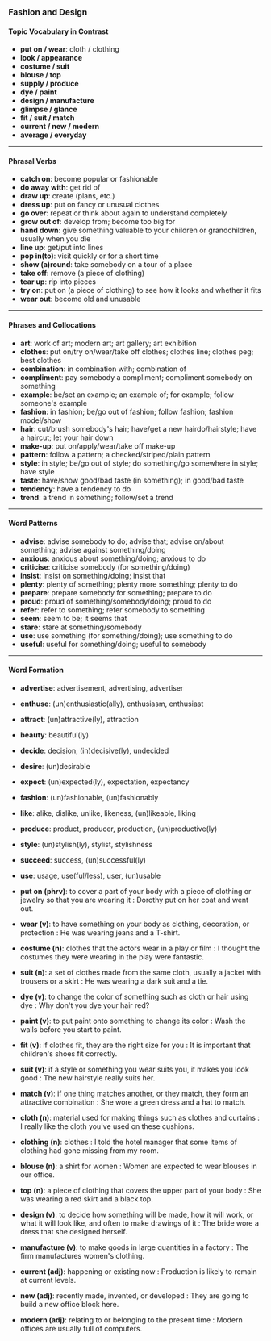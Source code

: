 ### Fashion and Design

#### Topic Vocabulary in Contrast

- **put on / wear**: cloth / clothing  
- **look / appearance**  
- **costume / suit**  
- **blouse / top**  
- **supply / produce**  
- **dye / paint**  
- **design / manufacture**  
- **glimpse / glance**  
- **fit / suit / match**  
- **current / new / modern**  
- **average / everyday**

---

#### Phrasal Verbs

- **catch on**: become popular or fashionable  
- **do away with**: get rid of  
- **draw up**: create (plans, etc.)  
- **dress up**: put on fancy or unusual clothes  
- **go over**: repeat or think about again to understand completely  
- **grow out of**: develop from; become too big for  
- **hand down**: give something valuable to your children or grandchildren, usually when you die  
- **line up**: get/put into lines  
- **pop in(to)**: visit quickly or for a short time  
- **show (a)round**: take somebody on a tour of a place  
- **take off**: remove (a piece of clothing)  
- **tear up**: rip into pieces  
- **try on**: put on (a piece of clothing) to see how it looks and whether it fits  
- **wear out**: become old and unusable  

---

#### Phrases and Collocations

- **art**: work of art; modern art; art gallery; art exhibition  
- **clothes**: put on/try on/wear/take off clothes; clothes line; clothes peg; best clothes  
- **combination**: in combination with; combination of  
- **compliment**: pay somebody a compliment; compliment somebody on something  
- **example**: be/set an example; an example of; for example; follow someone's example  
- **fashion**: in fashion; be/go out of fashion; follow fashion; fashion model/show  
- **hair**: cut/brush somebody's hair; have/get a new hairdo/hairstyle; have a haircut; let your hair down  
- **make-up**: put on/apply/wear/take off make-up  
- **pattern**: follow a pattern; a checked/striped/plain pattern  
- **style**: in style; be/go out of style; do something/go somewhere in style; have style  
- **taste**: have/show good/bad taste (in something); in good/bad taste  
- **tendency**: have a tendency to do  
- **trend**: a trend in something; follow/set a trend  

---

#### Word Patterns

- **advise**: advise somebody to do; advise that; advise on/about something; advise against something/doing  
- **anxious**: anxious about something/doing; anxious to do  
- **criticise**: criticise somebody (for something/doing)  
- **insist**: insist on something/doing; insist that  
- **plenty**: plenty of something; plenty more something; plenty to do  
- **prepare**: prepare somebody for something; prepare to do  
- **proud**: proud of something/somebody/doing; proud to do  
- **refer**: refer to something; refer somebody to something  
- **seem**: seem to be; it seems that  
- **stare**: stare at something/somebody  
- **use**: use something (for something/doing); use something to do  
- **useful**: useful for something/doing; useful to somebody  

---

#### Word Formation

- **advertise**: advertisement, advertising, advertiser  
- **enthuse**: (un)enthusiastic(ally), enthusiasm, enthusiast  
- **attract**: (un)attractive(ly), attraction  
- **beauty**: beautiful(ly)  
- **decide**: decision, (in)decisive(ly), undecided  
- **desire**: (un)desirable  
- **expect**: (un)expected(ly), expectation, expectancy  
- **fashion**: (un)fashionable, (un)fashionably  
- **like**: alike, dislike, unlike, likeness, (un)likeable, liking  
- **produce**: product, producer, production, (un)productive(ly)  
- **style**: (un)stylish(ly), stylist, stylishness  
- **succeed**: success, (un)successful(ly)  
- **use**: usage, use(ful/less), user, (un)usable  

- **put on (phrv)**: to cover a part of your body with a piece of clothing or jewelry so that you are wearing it : Dorothy put on her coat and went out.  
- **wear (v)**: to have something on your body as clothing, decoration, or protection : He was wearing jeans and a T-shirt.  
- **costume (n)**: clothes that the actors wear in a play or film : I thought the costumes they were wearing in the play were fantastic.  
- **suit (n)**: a set of clothes made from the same cloth, usually a jacket with trousers or a skirt : He was wearing a dark suit and a tie.  
- **dye (v)**: to change the color of something such as cloth or hair using dye : Why don't you dye your hair red?  
- **paint (v)**: to put paint onto something to change its color : Wash the walls before you start to paint.  
- **fit (v)**: if clothes fit, they are the right size for you : It is important that children's shoes fit correctly.  
- **suit (v)**: if a style or something you wear suits you, it makes you look good : The new hairstyle really suits her.  
- **match (v)**: if one thing matches another, or they match, they form an attractive combination : She wore a green dress and a hat to match.  
- **cloth (n)**: material used for making things such as clothes and curtains : I really like the cloth you've used on these cushions.  
- **clothing (n)**: clothes : I told the hotel manager that some items of clothing had gone missing from my room.  
- **blouse (n)**: a shirt for women : Women are expected to wear blouses in our office.  
- **top (n)**: a piece of clothing that covers the upper part of your body : She was wearing a red skirt and a black top.  
- **design (v)**: to decide how something will be made, how it will work, or what it will look like, and often to make drawings of it : The bride wore a dress that she designed herself.  
- **manufacture (v)**: to make goods in large quantities in a factory : The firm manufactures women's clothing.  
- **current (adj)**: happening or existing now : Production is likely to remain at current levels.  
- **new (adj)**: recently made, invented, or developed : They are going to build a new office block here.  
- **modern (adj)**: relating to or belonging to the present time : Modern offices are usually full of computers.  

